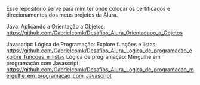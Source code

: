 Esse repositório serve para mim ter onde colocar os certificados e direcionamentos dos meus projetos da Alura.

Java: 
Aplicando a Orientação a Objetos: https://github.com/Gabrielcomk/Desafios_Alura_Orientacaoo_a_Objetos

Javascript: 
Lógica de Programação: Explore funções e listas: https://github.com/Gabrielcomk/Desafios_Alura_Logica_de_programacao_explore_funcoes_e_listas
Lógica de programação: Mergulhe em programação com Javascript: https://github.com/Gabrielcomk/Desafios_Alura_Logica_de_programacao_mergulhe_em_programacao_com_Javascript
